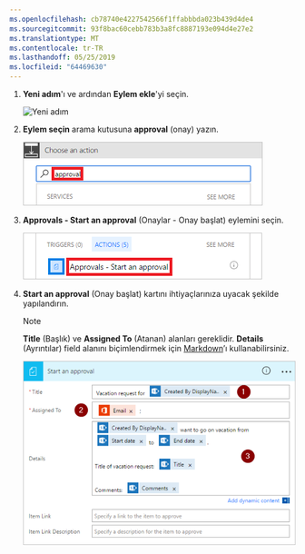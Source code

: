 ```yaml
---
ms.openlocfilehash: cb78740e4227542566f1ffabbbda023b439d4de4
ms.sourcegitcommit: 93f8bac60cebb783b3a8fc8887193e094d4e27e2
ms.translationtype: MT
ms.contentlocale: tr-TR
ms.lasthandoff: 05/25/2019
ms.locfileid: "64469630"
---
```

1. **Yeni adım**'ı ve ardından **Eylem ekle**'yi seçin.

    ![Yeni adım](media/modern-approvals/select-sharepoint-add-action.png)
1. **Eylem seçin** arama kutusuna **approval** (onay) yazın.

    ![Approval (onay) araması yapın](media/modern-approvals/search-approvals.png)
1. **Approvals - Start an approval** (Onaylar - Onay başlat) eylemini seçin.

    ![Approvals (Onaylar) eylemini seçin](media/modern-approvals/select-approvals.png)
1. **Start an approval** (Onay başlat) kartını ihtiyaçlarınıza uyacak şekilde yapılandırın.

     >[!NOTE] 
     > **Title** (Başlık) ve **Assigned To** (Atanan) alanları gereklidir.
     > **Details** (Ayrıntılar) field alanını biçimlendirmek için [Markdown](https://aka.ms/approvaldetails)’ı kullanabilirsiniz.
     > 
     > 

    ![Onayı yapılandırın](media/modern-approvals/provide-approval-config-info.png)

